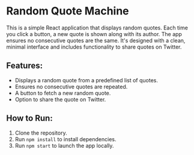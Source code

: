 # Random Quote Machine

This is a simple React application that displays random quotes. Each time you click a button, a new quote is shown along with its author. The app ensures no consecutive quotes are the same. It's designed with a clean, minimal interface and includes functionality to share quotes on Twitter.

## Features:
- Displays a random quote from a predefined list of quotes.
- Ensures no consecutive quotes are repeated.
- A button to fetch a new random quote.
- Option to share the quote on Twitter.
## How to Run:
1. Clone the repository.
2. Run ``` npm install ``` to install dependencies.
3. Run ```npm start``` to launch the app locally.

